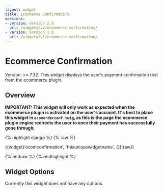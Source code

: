 ```yaml
---
layout: widget
title: Ecommerce Confirmation
versions:
- version: Version 2.0
  url: /widgets/v2/ecommerce-confirmation/
- version: Version 1.0
  url: /widgets/v1/ecommerce-confirmation/
---
```


# Ecommerce Confirmation

Version: >= 7.32. This widget displays the user's payment confirmation text from the ecommerce plugin.

## Overview

**IMPORTANT: This widget will only work as expected when the ecommerce plugin is activated on the user's account. It's best to place this widget in ```ecomorderconf.twig```, as this is the page the ecommerce plugin engine redirects the user to once their payment has successfully gone through.**

{% highlight django %}
{% raw %}

  {{widget('ecomconfirmation', 'thisuniquewidgetname', {})|raw}}

{% endraw %}
{% endhighlight %}

## Widget Options

Currently this widget does not have any options.
